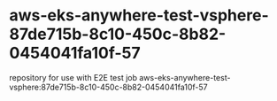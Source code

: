 # aws-eks-anywhere-test-vsphere-87de715b-8c10-450c-8b82-0454041fa10f-57
repository for use with E2E test job aws-eks-anywhere-test-vsphere:87de715b-8c10-450c-8b82-0454041fa10f-57
